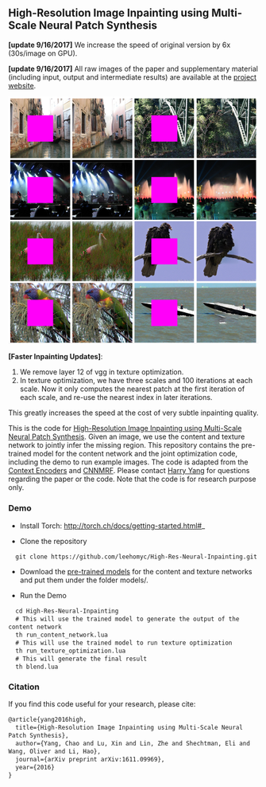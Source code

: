## High-Resolution Image Inpainting using Multi-Scale Neural Patch Synthesis

**[update 9/16/2017]** We increase the speed of original version by 6x (30s/image on GPU). 

**[update 9/16/2017]** All raw images of the paper and supplementary material (including input, output and intermediate results) are available at the [project website](http://www.harryyang.org/inpainting).

![teaser](images/teaser.png "Sample inpainting results on held-out ImageNet images")

**[Faster Inpainting Updates]**:

1. We remove layer 12 of vgg in texture optimization.
2. In texture optimization, we have three scales and 100 iterations at each scale. Now it only computes the nearest patch at the first iteration of each scale, and re-use the nearest index in later iterations.

This greatly increases the speed at the cost of very subtle inpainting quality. 


This is the code for [High-Resolution Image Inpainting using Multi-Scale Neural Patch Synthesis](https://arxiv.org/pdf/1611.09969). Given an image, we use the content and texture network to jointly infer the missing region. This repository contains the pre-trained model for the content network and the joint optimization code, including the demo to run example images. The code is adapted from the [Context Encoders](https://github.com/pathak22/context-encoder) and [CNNMRF](https://github.com/chuanli11/CNNMRF). Please contact [Harry Yang](http://www.harryyang.org) for questions regarding the paper or the code. Note that the code is for research purpose only.

### Demo

- Install Torch:  http://torch.ch/docs/getting-started.html#_

- Clone the repository
```Shell
  git clone https://github.com/leehomyc/High-Res-Neural-Inpainting.git
```

- Download the [pre-trained models](https://drive.google.com/open?id=0BxYj-YwDqh45XzZVTXF1dnJXY28) for the content and texture networks and put them under the folder models/.

- Run the Demo
```Shell
  cd High-Res-Neural-Inpainting
  # This will use the trained model to generate the output of the content network
  th run_content_network.lua
  # This will use the trained model to run texture optimization
  th run_texture_optimization.lua
  # This will generate the final result
  th blend.lua
```


### Citation

If you find this code useful for your research, please cite:

```
@article{yang2016high,
  title={High-Resolution Image Inpainting using Multi-Scale Neural Patch Synthesis},
  author={Yang, Chao and Lu, Xin and Lin, Zhe and Shechtman, Eli and Wang, Oliver and Li, Hao},
  journal={arXiv preprint arXiv:1611.09969},
  year={2016}
}
```


